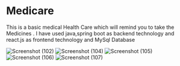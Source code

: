# Medicare
 This is a basic medical Health Care which will remind you to take the Medicines .
 I have used java,spring boot as backend technology and react.js as frontend technology and MySql Database 
 
 ![Screenshot (102)](https://github.com/Abhijitpatil7/Medicare/assets/121028051/e5a35acb-d897-417e-83ea-9092b2e45533)
 ![Screenshot (104)](https://github.com/Abhijitpatil7/Medicare/assets/121028051/9e8b198f-c966-4ad7-b907-682e79e9d562)
![Screenshot (105)](https://github.com/Abhijitpatil7/Medicare/assets/121028051/03ee7807-22ef-4377-a2bf-e127ed65bfde)
![Screenshot (106)](https://github.com/Abhijitpatil7/Medicare/assets/121028051/e5851ded-ab5a-4b5c-99d2-5e926945148c)
![Screenshot (107)](https://github.com/Abhijitpatil7/Medicare/assets/121028051/4bc1137b-f636-4b5f-8009-b23b780764a4)


